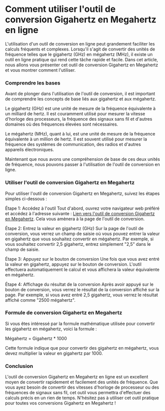 Comment utiliser l'outil de conversion Gigahertz en Megahertz en ligne
======================================================================

L'utilisation d'un outil de conversion en ligne peut grandement faciliter les calculs fréquents et complexes. Lorsqu'il s'agit de convertir des unités de fréquence telles que le gigahertz (GHz) en mégahertz (MHz), il existe un outil en ligne pratique qui rend cette tâche rapide et facile. Dans cet article, nous allons vous présenter cet outil de conversion Gigahertz en Megahertz et vous montrer comment l'utiliser.

### Comprendre les bases

Avant de plonger dans l'utilisation de l'outil de conversion, il est important de comprendre les concepts de base liés aux gigahertz et aux mégahertz.

Le gigahertz (GHz) est une unité de mesure de la fréquence équivalente à un milliard de hertz. Il est couramment utilisé pour mesurer la vitesse d'horloge des processeurs, la fréquence des signaux sans fil et d'autres domaines où des fréquences élevées sont nécessaires.

Le mégahertz (MHz), quant à lui, est une unité de mesure de la fréquence équivalente à un million de hertz. Il est souvent utilisé pour mesurer la fréquence des systèmes de communication, des radios et d'autres appareils électroniques.

Maintenant que nous avons une compréhension de base de ces deux unités de fréquence, nous pouvons passer à l'utilisation de l'outil de conversion en ligne.

### Utiliser l'outil de conversion Gigahertz en Megahertz

Pour utiliser l'outil de conversion Gigahertz en Megahertz, suivez les étapes simples ci-dessous :

Étape 1: Accédez à l'outil Tout d'abord, ouvrez votre navigateur web préféré et accédez à l'adresse suivante : [Lien vers l'outil de conversion Gigahertz en Megahertz](https://www.onlinecalculatorsfree.com/fr/convert/gigahertz-to-megahertz.html). Cela vous amènera à la page de l'outil de conversion.

Étape 2: Entrez la valeur en gigahertz (GHz) Sur la page de l'outil de conversion, vous verrez un champ de saisie où vous pouvez entrer la valeur en gigahertz que vous souhaitez convertir en mégahertz. Par exemple, si vous souhaitez convertir 2,5 gigahertz, entrez simplement "2,5" dans le champ de saisie.

Étape 3: Appuyez sur le bouton de conversion Une fois que vous avez entré la valeur en gigahertz, appuyez sur le bouton de conversion. L'outil effectuera automatiquement le calcul et vous affichera la valeur équivalente en mégahertz.

Étape 4: Affichage du résultat de la conversion Après avoir appuyé sur le bouton de conversion, vous verrez le résultat de la conversion affiché sur la page. Par exemple, si vous avez entré 2,5 gigahertz, vous verrez le résultat affiché comme "2500 mégahertz".

### Formule de conversion Gigahertz en Megahertz

Si vous êtes intéressé par la formule mathématique utilisée pour convertir les gigahertz en mégahertz, voici la formule :

Mégahertz = Gigahertz \* 1000

Cette formule indique que pour convertir des gigahertz en mégahertz, vous devez multiplier la valeur en gigahertz par 1000.

### Conclusion

L'outil de conversion Gigahertz en Megahertz en ligne est un excellent moyen de convertir rapidement et facilement des unités de fréquence. Que vous ayez besoin de convertir des vitesses d'horloge de processeur ou des fréquences de signaux sans fil, cet outil vous permettra d'effectuer des calculs précis en un rien de temps. N'hésitez pas à utiliser cet outil pratique pour toutes vos conversions Gigahertz en Megahertz !